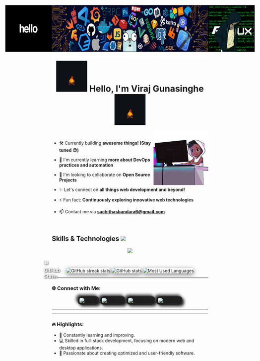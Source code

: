 <div align="center" style="display: flex; justify-content: center; align-items: center; gap: 0; padding: 0; margin: 0;">
  <!-- Left image -->
  <img src="gifs/all-language-hello.gif" alt="Hello" style="height: 150px; width: 150px; margin: 0; padding: 0; display: block;">

  <!-- Banner in center -->
  <img src="images/banner-thingy.png" alt="Banner" style="height: 150px; width: 700px; margin: 0; padding: 0; display: block;">

  <!-- Right image -->
  <img src="images/sick-avatar-hacking.png" alt="Avatar" style="height: 150px; width: 150px; margin: 0; padding: 0; display: block;">
</div>

<div style="margin-bottom: -30px; gap: 0; padding: 0;">
  <img src="gifs/line-inbetween-things.gif" alt="Avatar" />
</div>
<div align="center" gap: 0; padding: 0;>
  <h1 style="margin-bottom: 10px; gap: 0; padding: 0;">
    <img src="gifs/fire-thingy.gif" width="100px" height="100px" alt="fire" />
    Hello, I'm Viraj Gunasinghe
    <img src="gifs/fire-thingy.gif" width="100px" height="100px" alt="fire" />
  </h1>
</div>

<img width="35%"  align="right" alt="Github" src="gifs/coding-bro.gif" />

<br>

- 🛠️ Currently building **awesome things! (Stay tuned 😉)**

- 🌱 I'm currently learning **more about DevOps practices and automation**
- 👯 I'm looking to collaborate on **Open Source Projects**
- ✨ Let's connect on **all things web development and beyond!**
- ⚡ Fun fact: **Continuously exploring innovative web technologies**
- 📫 Contact me via **sachithasbandara6@gmail.com**

<br>

## Skills & Technologies <img src="https://media2.giphy.com/media/QssGEmpkyEOhBCb7e1/giphy.gif?cid=ecf05e47a0n3gi1bfqntqmob8g9aid1oyj2wr3ds3mg700bl&rid=giphy.gif" width ="3%">



<p align="center">
  <a>
    <img src="https://skillicons.dev/icons?i=js,html,css,react,nodejs,python,aws,docker,git,figma,c,cpp,cs,arduino,java,spring,mongodb,mysql,firebase,supabase&perline=15&size=10"/>
  
  </a>
</p>



<div style="position: relative; display: inline-block;">
 
  <h3 style="
    position: absolute;
    top: 50%;
    left: 50%;
    transform: translate(-50%, -50%);
    color: white;
    font-weight: extra-bold;
    font-size: 1.1em;
    text-shadow: 1px 1px 4px #000;
    pointer-events: none;
    ">
    📊 GitHub Stats:</h3>
  </span>
</div>


<p align="center">
  <img src="https://github-readme-streak-stats.herokuapp.com/?user=virajwathsalag&theme=radical" alt="GitHub streak stats" style="border-radius: 15px; box-shadow: 0px 4px 15px rgba(0, 0, 0, 0.5);" />
  <img src="https://github-readme-stats.vercel.app/api?username=virajwathsalag&show_icons=true&locale=en&theme=radical" alt="GitHub stats" style="border-radius: 15px; box-shadow: 0px 4px 15px rgba(0, 0, 0, 0.5);" />
  <img src="https://github-readme-stats.vercel.app/api/top-langs/?username=virajwathsalag&layout=compact&theme=radical" alt="Most Used Languages" style="border-radius: 15px; box-shadow: 0px 4px 15px rgba(0, 0, 0, 0.5);" />
</p>

---

### 🌐 Connect with Me:

<p align="center">
  <a href="https://dev.to/virajwathsalag" target="_blank">
    <img src="https://skillicons.dev/icons?i=devto" alt="Dev.to" style="border-radius: 10px; padding: 5px; background: linear-gradient(145deg, #1c1c1c, #242424); box-shadow: 5px 5px 10px #1a1a1a, -5px -5px 10px #2e2e2e;" />
  </a>
  <a href="https://www.linkedin.com/in/virajwathsalag/" target="_blank">
    <img src="https://skillicons.dev/icons?i=linkedin" alt="LinkedIn" style="border-radius: 10px; padding: 5px; background: linear-gradient(145deg, #1c1c1c, #242424); box-shadow: 5px 5px 10px #1a1a1a, -5px -5px 10px #2e2e2e;" />
  </a>
  <a href="https://instagram.com/virajwathsalag" target="_blank">
    <img src="https://skillicons.dev/icons?i=instagram" alt="Instagram" style="border-radius: 10px; padding: 5px; background: linear-gradient(145deg, #1c1c1c, #242424); box-shadow: 5px 5px 10px #1a1a1a, -5px -5px 10px #2e2e2e;" />
  </a>
  
  <a href="https://youtube.com/@virajwathsalag" target="_blank">
    <img src="https://skillicons.dev/icons?i=youtube" alt="YouTube" style="border-radius: 10px; padding: 5px; background: linear-gradient(145deg, #1c1c1c, #242424); box-shadow: 5px 5px 10px #1a1a1a, -5px -5px 10px #2e2e2e;" />
  </a>
</p>

---



---

### 🔥 Highlights:

- 🌱 Constantly learning and improving.
- 💻 Skilled in full-stack development, focusing on modern web and desktop applications.
- 🚀 Passionate about creating optimized and user-friendly software.
